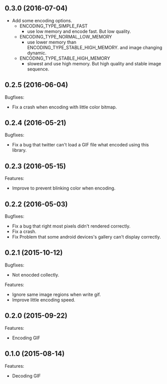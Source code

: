 ## 0.3.0 (2016-07-04)
  - Add some encoding options.
    - ENCODING_TYPE_SIMPLE_FAST 
      - use low memory and encode fast. But low quality.
    - ENCODING_TYPE_NORMAL_LOW_MEMORY 
      - use lower memory than ENCODING_TYPE_STABLE_HIGH_MEMORY. and image changing dynamic.
    - ENCODING_TYPE_STABLE_HIGH_MEMORY 
      - slowest and use high memory. But high quality and stable image sequence.

## 0.2.5 (2016-06-04)

Bugfixes:
  -  Fix a crash when encoding with little color bitmap.

## 0.2.4 (2016-05-21)

Bugfixes:
  -  Fix a bug that twitter can't load a GIF file what encoded using this library.

## 0.2.3 (2016-05-15)

Features:
  - Improve to prevent blinking color when encoding.

## 0.2.2 (2016-05-03)

Bugfixes:
  -  Fix a bug that right most pixels didn't rendered correctly.
  -  Fix a crash.
  -  Fix Problem that some android devices's gallery can't display correctly.

## 0.2.1 (2015-10-12)

Bugfixes:

  - Not enocded collectly.

Features:

  - Ignore same image regions when write gif.
  - Improve little encoding speed.

## 0.2.0 (2015-09-22)

Features:

  - Encoding GIF


## 0.1.0 (2015-08-14)

Features:

  - Decoding GIF

